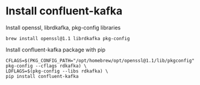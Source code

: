 # Install confluent-kafka

Install openssl, librdkafka, pkg-config libraries
```shell
brew install openssl@1.1 librdkafka pkg-config
```

Install confluent-kafka package with pip
```shell
CFLAGS=$(PKG_CONFIG_PATH="/opt/homebrew/opt/openssl@1.1/lib/pkgconfig" pkg-config --cflags rdkafka) \
LDFLAGS=$(pkg-config --libs rdkafka) \
pip install confluent-kafka
```
